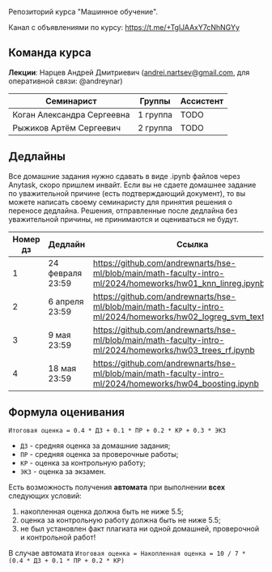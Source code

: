 Репозиторий курса "Машинное обучение". 

Канал с объявлениями по курсу: https://t.me/+TglJAAxY7cNhNGYy 

## Команда курса

**Лекции**: Нарцев Андрей Дмитриевич (andrei.nartsev@gmail.com, для оперативной связи: @andreynar)

| Семинарист                  | Группы              | Ассистент |
| --------------------------- | ------------------- | --------- |
| Коган Александра Сергеевна  | 1 группа            | TODO      |
| Рыжиков Артём Сергеевич     | 2 группа            | TODO      |


## Дедлайны 

Все домашние задания нужно сдавать в виде .ipynb файлов через Anytask, скоро пришлем инвайт. 
Если вы не сдаете домашнее задание по уважительной причине (есть подтверждающий документ), то вы можете написать своему семинаристу для принятия решения о переносе дедлайна.
Решения, отправленные после дедлайна без уважительной причины, не принимаются и оцениваться не будут.

| Номер дз | Дедлайн          | Ссылка                                                                                                     |
| -------- | ---------------- | ---------------------------------------------------------------------------------------------------------- |
| 1        | 24 февраля 23:59 | https://github.com/andrewnarts/hse-ml/blob/main/math-faculty-intro-ml/2024/homeworks/hw01_knn_linreg.ipynb |
| 2        | 6 апреля 23:59   | https://github.com/andrewnarts/hse-ml/blob/main/math-faculty-intro-ml/2024/homeworks/hw02_logreg_svm_texts.ipynb |
| 3        | 9 мая 23:59   | https://github.com/andrewnarts/hse-ml/blob/main/math-faculty-intro-ml/2024/homeworks/hw03_trees_rf.ipynb |
| 4        | 18 мая 23:59   | https://github.com/andrewnarts/hse-ml/blob/main/math-faculty-intro-ml/2024/homeworks/hw04_boosting.ipynb |




## Формула оценивания

```Итоговая оценка = 0.4 * ДЗ + 0.1 * ПР + 0.2 * КР + 0.3 * ЭКЗ```

* `ДЗ` - средняя оценка за домашние задания;
* `ПР` - средняя оценка за проверочные работы;
* `КР` - оценка за контрольную работу;
* `ЭКЗ` - оценка за экзамен.

Есть возможность получения **автомата** при выполнении **всех** следующих условий:
1. накопленная оценка должна быть не ниже 5.5;
2. оценка за контрольную работу должна быть не ниже 5.5;
3. не был установлен факт плагиата ни одной домашней, проверочной и контрольной работ!

В случае автомата ```Итоговая оценка = Накопленная оценка = 10 / 7 * (0.4 * ДЗ + 0.1 * ПР + 0.2 * КР)```
